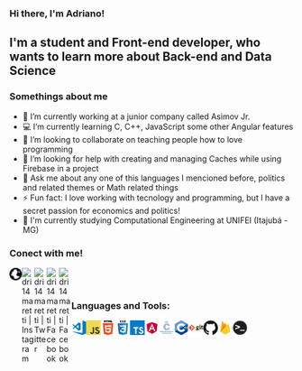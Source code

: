 ### Hi there, I'm Adriano!

## I'm a student and Front-end developer, who wants to learn more about Back-end and Data Science

### Somethings about me

- 💼 I’m currently working at a junior company called Asimov Jr.
- 💻 I’m currently learning C, C++, JavaScript some other Angular features
- 👯 I’m looking to collaborate on teaching people how to love programming
- 🤔 I’m looking for help with creating and managing Caches while using Firebase in a project
- 💬 Ask me about any one of this languages I mencioned before, politics and related themes or Math related things
- ⚡ Fun fact: I love working with tecnology and programming, but I have a secret passion for economics and politics!
- 📖 I'm currently studying Computational Engineering at UNIFEI (Itajubá - MG)

### Conect with me!

[<img align="left" alt="dri14maretti.github.io" width="22px" src="https://raw.githubusercontent.com/iconic/open-iconic/master/svg/globe.svg" />][website]
[<img align="left" alt="dri14maretti | Instagram" width="22px" src="https://cdn.jsdelivr.net/npm/simple-icons@v3/icons/instagram.svg" />][instagram]
[<img align="left" alt="dri14maretti | Twitter" width="22px" src="https://cdn.jsdelivr.net/npm/simple-icons@v3/icons/twitter.svg" />][twitter]
[<img align="left" alt="dri14maretti | Facebook" width="22px" src="https://simpleicons.org/icons/facebook.svg" />][facebook]
[<img align="left" alt="dri14maretti | Facebook" width="22px" src="https://simpleicons.org/icons/whatsapp.svg" />][whatsapp]

</br>
</br>

### Languages and Tools:

<img align="left" alt="Visual Studio Code" width="26px" src="https://raw.githubusercontent.com/github/explore/80688e429a7d4ef2fca1e82350fe8e3517d3494d/topics/visual-studio-code/visual-studio-code.png" />
<img align="left" alt="JavaScript" width="26px" src="https://raw.githubusercontent.com/github/explore/80688e429a7d4ef2fca1e82350fe8e3517d3494d/topics/javascript/javascript.png" />
<img align="left" alt="JavaScript" width="26px" src="https://raw.githubusercontent.com/github/explore/80688e429a7d4ef2fca1e82350fe8e3517d3494d/topics/html/html.png" />
<img align="left" alt="JavaScript" width="26px" src="https://raw.githubusercontent.com/github/explore/80688e429a7d4ef2fca1e82350fe8e3517d3494d/topics/css/css.png" />
<img align="left" alt="typescript" width="26px" src="https://raw.githubusercontent.com/github/explore/80688e429a7d4ef2fca1e82350fe8e3517d3494d/topics/typescript/typescript.png" />
<img align="left" alt="angular" width="26px" src="https://raw.githubusercontent.com/github/explore/80688e429a7d4ef2fca1e82350fe8e3517d3494d/topics/angular/angular.png" />
<img align="left" alt="c" width="26px" src="https://raw.githubusercontent.com/github/explore/80688e429a7d4ef2fca1e82350fe8e3517d3494d/topics/c/c.png" />
<img align="left" alt="c++" width="26px" src="https://raw.githubusercontent.com/github/explore/80688e429a7d4ef2fca1e82350fe8e3517d3494d/topics/cpp/cpp.png" />
<img align="left" alt="Git" width="26px" src="https://raw.githubusercontent.com/github/explore/80688e429a7d4ef2fca1e82350fe8e3517d3494d/topics/git/git.png" />
<img align="left" alt="GitHub" width="26px" src="https://raw.githubusercontent.com/github/explore/78df643247d429f6cc873026c0622819ad797942/topics/github/github.png" />
<img align="left" alt="firebase" width="26px" src="https://raw.githubusercontent.com/github/explore/80688e429a7d4ef2fca1e82350fe8e3517d3494d/topics/firebase/firebase.png" />
<img align="left" alt="Terminal" width="26px" src="https://raw.githubusercontent.com/github/explore/80688e429a7d4ef2fca1e82350fe8e3517d3494d/topics/terminal/terminal.png" />

[instagram]: https://instagram.com/dri14maretti
[twitter]: https://twitter.com/dri14maretti
[website]: https://dri14maretti.github.io
[facebook]: https://web.facebook.com/adriano.maretti14
[whatsapp]: https://api.whatsapp.com/send?phone=5535988510305
